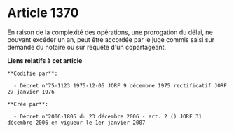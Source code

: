 # Article 1370

En raison de la complexité des opérations, une prorogation du délai, ne pouvant excéder un an, peut être accordée par le juge
commis saisi sur demande du notaire ou sur requête d'un copartageant.

**Liens relatifs à cet article**

	**Codifié par**:

	  - Décret n°75-1123 1975-12-05 JORF 9 décembre 1975 rectificatif JORF 27 janvier 1976

	**Créé par**:

	  - Décret n°2006-1805 du 23 décembre 2006 - art. 2 () JORF 31 décembre 2006 en vigueur le 1er janvier 2007
